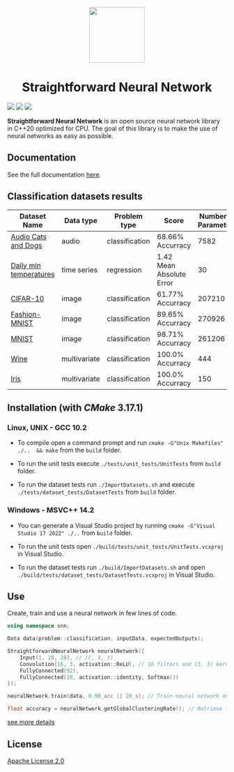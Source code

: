 <p align="center">
    <img src="https://github.com/MatthieuHernandez/NeuralNetworkTest/blob/master/CPU_MLP.png" width="128" style="text-align:center">
    <br/>
    <h1 align="center"> Straightforward Neural Network </h1>
</p>

![](https://github.com/MatthieuHernandez/StraightforwardNeuralNetwork/workflows/Unit%20tests%20Linux/badge.svg?barnch=master)
![](https://github.com/MatthieuHernandez/StraightforwardNeuralNetwork/workflows/Unit%20tests%20Windows/badge.svg?barnch=master)
![](https://github.com/MatthieuHernandez/StraightforwardNeuralNetwork/workflows/Dataset%20tests/badge.svg?barnch=master)

**Straightforward Neural Network** is an open source neural network library in C++20 optimized for CPU. The goal of this library is to make the use of neural networks as easy as possible.

## Documentation
 See the full documentation [here](https://matthieuhernandez.github.io/StraightforwardNeuralNetwork/).

## Classification datasets results
| Dataset Name | Data type | Problem type | Score | Number of Parameters |
|--------------|-----------|--------------|-------|----------------------|
| [Audio Cats and Dogs](https://www.kaggle.com/mmoreaux/audio-cats-and-dogs) | audio        | classification | 68.66% Accurracy         | 7582   |
| [Daily min temperatures](https://github.com/jbrownlee/Datasets)            | time series  | regression     | 1.42 Mean Absolute Error | 30     |
| [CIFAR-10](https://www.cs.toronto.edu/~kriz/cifar.html)                    | image        | classification | 61.77% Accurracy         | 207210 |
| [Fashion-MNIST](https://github.com/zalandoresearch/fashion-mnist)          | image        | classification | 89.65% Accurracy         | 270926 |
| [MNIST](http://yann.lecun.com/exdb/mnist)                                  | image        | classification | 98.71% Accurracy         | 261206 |
| [Wine](https://archive.ics.uci.edu/ml/datasets/wine)                       | multivariate | classification | 100.0% Accurracy         | 444    |
| [Iris](https://archive.ics.uci.edu/ml/datasets/iris)                       | multivariate | classification | 100.0% Accurracy         | 150    |

## Installation (with *CMake* 3.17.1)

### Linux, UNIX - GCC 10.2
* To compile open a command prompt and run `cmake -G"Unix Makefiles" ./..  && make` from the `build` folder.

* To run the unit tests execute `./tests/unit_tests/UnitTests` from `build` folder.

* To run the dataset tests run `./ImportDatasets.sh` and execute `./tests/dataset_tests/DatasetTests` from `build` folder.

### Windows - MSVC++ 14.2
* You can generate a Visual Studio project by running `cmake -G"Visual Studio 17 2022" ./..` from `build` folder.

* To run the unit tests open `./build/tests/unit_tests/UnitTests.vcxproj` in Visual Studio.

* To run the dataset tests run `./build/ImportDatasets.sh` and open `./build/tests/dataset_tests/DatasetTests.vcxproj` in Visual Studio.

 ## Use
Create, train and use a neural network in few lines of code.
```cpp
using namespace snn;

Data data(problem::classification, inputData, expectedOutputs);

StraightforwardNeuralNetwork neuralNetwork({
    Input(1, 28, 28), // (C, X, Y)
    Convolution(16, 3, activation::ReLU), // 16 filters and (3, 3) kernels
    FullyConnected(92),
    FullyConnected(10, activation::identity, Softmax())
});

neuralNetwork.train(data, 0.90_acc || 20_s); // Train neural network on data until 90% accuracy or 20s

float accuracy = neuralNetwork.getGlobalClusteringRate(); // Retrieve the accuracy
```
[see more details](https://github.com/MatthieuHernandez/StraightforwardNeuralNetwork/wiki/)
## License

[Apache License 2.0](LICENSE)

